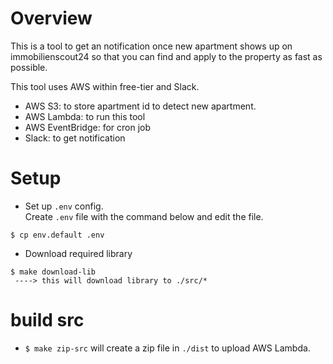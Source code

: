 # Overview

This is a tool to get an notification once new apartment shows up on immobilienscout24 so that you can find and apply to the property as fast as possible.  

This tool uses AWS within free-tier and Slack.

- AWS S3: to store apartment id to detect new apartment.
- AWS Lambda: to run this tool
- AWS EventBridge: for cron job
- Slack: to get notification

# Setup

- Set up `.env` config.   
Create `.env` file with the command below and edit the file.

```
$ cp env.default .env
```

- Download required library

```
$ make download-lib
 ----> this will download library to ./src/*
```

# build src

- `$ make zip-src` will create a zip file in `./dist` to upload AWS Lambda.


